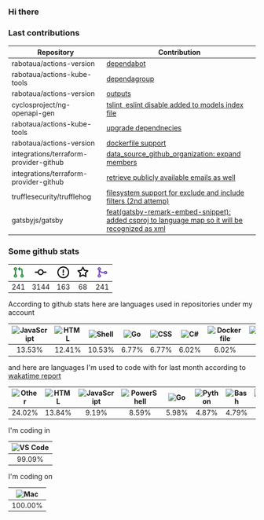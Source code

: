 ### Hi there

### Last contributions

| Repository                             | Contribution                                                                                                                                     |
| -------------------------------------- | ------------------------------------------------------------------------------------------------------------------------------------------------ |
| rabotaua/actions-version               | [dependabot](https://github.com/rabotaua/actions-version/pull/270)                                                                               |
| rabotaua/actions-kube-tools            | [dependagroup](https://github.com/rabotaua/actions-kube-tools/pull/347)                                                                          |
| rabotaua/actions-version               | [outputs](https://github.com/rabotaua/actions-version/pull/247)                                                                                  |
| cyclosproject/ng-openapi-gen           | [tslint, eslint disable added to models index file](https://github.com/cyclosproject/ng-openapi-gen/pull/271)                                    |
| rabotaua/actions-kube-tools            | [upgrade dependnecies](https://github.com/rabotaua/actions-kube-tools/pull/289)                                                                  |
| rabotaua/actions-version               | [dockerfile support](https://github.com/rabotaua/actions-version/pull/218)                                                                       |
| integrations/terraform-provider-github | [data_source_github_organization: expand members](https://github.com/integrations/terraform-provider-github/pull/1588)                           |
| integrations/terraform-provider-github | [retrieve publicly available emails as well](https://github.com/integrations/terraform-provider-github/pull/1557)                                |
| trufflesecurity/trufflehog             | [filesystem support for exclude and include filters (2nd attemp)](https://github.com/trufflesecurity/trufflehog/pull/1033)                       |
| gatsbyjs/gatsby                        | [feat(gatsby-remark-embed-snippet): added csproj to language map so it will be recognized as xml](https://github.com/gatsbyjs/gatsby/pull/36919) |

### Some github stats

| <img src="assets/icons/pullrequest.svg" width="24" height="24" alt="requests" title="requests" /> | <img src="assets/icons/commit.svg" width="24" height="24" alt="commits" title="commits" /> | <img src="assets/icons/issue.svg" width="24" height="24" alt="issues" title="issues" /> | <img src="assets/icons/star.svg" width="24" height="24" alt="stars" title="stars" /> | <img src="assets/icons/merge.svg" width="24" height="24" alt="contributions" title="contributions" /> |
| :-----------------------------------------------------------------------------------------------: | :----------------------------------------------------------------------------------------: | :-------------------------------------------------------------------------------------: | :----------------------------------------------------------------------------------: | :---------------------------------------------------------------------------------------------------: |
|                                                241                                                |                                            3144                                            |                                           163                                           |                                          68                                          |                                                  241                                                  |

According to github stats here are languages used in repositories under my account

| <img src="https://upload.wikimedia.org/wikipedia/commons/9/99/Unofficial_JavaScript_logo_2.svg" width="24" height="24" alt="JavaScript" title="JavaScript" /> | <img src="https://upload.wikimedia.org/wikipedia/commons/6/61/HTML5_logo_and_wordmark.svg" width="24" height="24" alt="HTML" title="HTML" /> | <img src="https://cdn.jsdelivr.net/gh/devicons/devicon/icons/bash/bash-original.svg" width="24" height="24" alt="Shell" title="Shell" /> | <img src="https://upload.wikimedia.org/wikipedia/commons/0/05/Go_Logo_Blue.svg" width="24" height="24" alt="Go" title="Go" /> | <img src="https://cdn1.iconfinder.com/data/icons/logotypes/32/badge-css-3-256.png" width="24" height="24" alt="CSS" title="CSS" /> | <img src="https://cdn.jsdelivr.net/gh/devicons/devicon/icons/csharp/csharp-original.svg" width="24" height="24" alt="C#" title="C#" /> | <img src="https://cdn.jsdelivr.net/gh/devicons/devicon/icons/docker/docker-original.svg" width="24" height="24" alt="Dockerfile" title="Dockerfile" /> | <img src="https://upload.wikimedia.org/wikipedia/commons/4/4c/Typescript_logo_2020.svg" width="24" height="24" alt="TypeScript" title="TypeScript" /> | <img src="https://upload.wikimedia.org/wikipedia/commons/2/27/PHP-logo.svg" width="24" height="24" alt="PHP" title="PHP" /> | <img src="https://upload.wikimedia.org/wikipedia/commons/c/c3/Python-logo-notext.svg" width="24" height="24" alt="Python" title="Python" /> |
| :-----------------------------------------------------------------------------------------------------------------------------------------------------------: | :------------------------------------------------------------------------------------------------------------------------------------------: | :--------------------------------------------------------------------------------------------------------------------------------------: | :---------------------------------------------------------------------------------------------------------------------------: | :--------------------------------------------------------------------------------------------------------------------------------: | :------------------------------------------------------------------------------------------------------------------------------------: | :----------------------------------------------------------------------------------------------------------------------------------------------------: | :---------------------------------------------------------------------------------------------------------------------------------------------------: | :-------------------------------------------------------------------------------------------------------------------------: | :-----------------------------------------------------------------------------------------------------------------------------------------: |
|                                                                             13.53%                                                                            |                                                                    12.41%                                                                    |                                                                  10.53%                                                                  |                                                             6.77%                                                             |                                                                6.77%                                                               |                                                                  6.02%                                                                 |                                                                          6.02%                                                                         |                                                                         4.89%                                                                         |                                                            4.14%                                                            |                                                                    3.76%                                                                    |

and here are languages I'm used to code with for last month according to [wakatime report](https://wakatime.com/@mac)

| <img src="https://www.svgrepo.com/show/149905/txt-file-symbol.svg" width="24" height="24" alt="Other" title="Other" /> | <img src="https://upload.wikimedia.org/wikipedia/commons/6/61/HTML5_logo_and_wordmark.svg" width="24" height="24" alt="HTML" title="HTML" /> | <img src="https://upload.wikimedia.org/wikipedia/commons/9/99/Unofficial_JavaScript_logo_2.svg" width="24" height="24" alt="JavaScript" title="JavaScript" /> | <img src="https://cdn.jsdelivr.net/gh/devicons/devicon/icons/bash/bash-original.svg" width="24" height="24" alt="PowerShell" title="PowerShell" /> | <img src="https://upload.wikimedia.org/wikipedia/commons/0/05/Go_Logo_Blue.svg" width="24" height="24" alt="Go" title="Go" /> | <img src="https://upload.wikimedia.org/wikipedia/commons/c/c3/Python-logo-notext.svg" width="24" height="24" alt="Python" title="Python" /> | <img src="https://upload.wikimedia.org/wikipedia/commons/4/4b/Bash_Logo_Colored.svg" width="24" height="24" alt="Bash" title="Bash" /> | <img src="https://upload.wikimedia.org/wikipedia/commons/4/48/Markdown-mark.svg" width="24" height="24" alt="Markdown" title="Markdown" /> | <img src="https://upload.wikimedia.org/wikipedia/commons/6/63/YAML_logo_in_SVG_format.svg" width="24" height="24" alt="YAML" title="YAML" /> | <img src="https://www.svgrepo.com/show/149905/txt-file-symbol.svg" width="24" height="24" alt="Text" title="Text" /> |
| :--------------------------------------------------------------------------------------------------------------------: | :------------------------------------------------------------------------------------------------------------------------------------------: | :-----------------------------------------------------------------------------------------------------------------------------------------------------------: | :------------------------------------------------------------------------------------------------------------------------------------------------: | :---------------------------------------------------------------------------------------------------------------------------: | :-----------------------------------------------------------------------------------------------------------------------------------------: | :------------------------------------------------------------------------------------------------------------------------------------: | :----------------------------------------------------------------------------------------------------------------------------------------: | :------------------------------------------------------------------------------------------------------------------------------------------: | :------------------------------------------------------------------------------------------------------------------: |
|                                                         24.02%                                                         |                                                                    13.84%                                                                    |                                                                             9.19%                                                                             |                                                                        8.59%                                                                       |                                                             5.98%                                                             |                                                                    4.87%                                                                    |                                                                  4.79%                                                                 |                                                                    4.64%                                                                   |                                                                     4.51%                                                                    |                                                         3.68%                                                        |

I'm coding in

| <img src="https://upload.wikimedia.org/wikipedia/commons/9/9a/Visual_Studio_Code_1.35_icon.svg" width="24" height="24" alt="VS Code" title="VS Code" /> |
| :-----------------------------------------------------------------------------------------------------------------------------------------------------: |
|                                                                          99.09%                                                                         |

I'm coding on

| <img src="https://upload.wikimedia.org/wikipedia/commons/f/fa/Apple_logo_black.svg" width="24" height="24" alt="Mac" title="Mac" /> |
| :---------------------------------------------------------------------------------------------------------------------------------: |
|                                                               100.00%                                                               |
